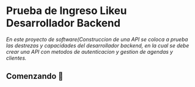 # Prueba de Ingreso Likeu Desarrollador Backend

_En este proyecto de software(Construccion de una API se coloca a prueba las destrezas y capacidades del desarrollador backend, en la cual se debe crear una API con metodos de autenticacion y  gestion de agendas y clientes._

## Comenzando 🚀

